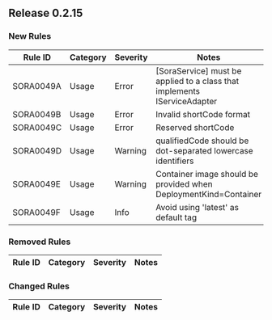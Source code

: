 ## Release 0.2.15

### New Rules

Rule ID | Category | Severity | Notes
--------|----------|----------|--------------------
SORA0049A | Usage | Error | [SoraService] must be applied to a class that implements IServiceAdapter
SORA0049B | Usage | Error | Invalid shortCode format
SORA0049C | Usage | Error | Reserved shortCode
SORA0049D | Usage | Warning | qualifiedCode should be dot-separated lowercase identifiers
SORA0049E | Usage | Warning | Container image should be provided when DeploymentKind=Container
SORA0049F | Usage | Info | Avoid using 'latest' as default tag

### Removed Rules

Rule ID | Category | Severity | Notes
--------|----------|----------|--------------------

### Changed Rules

Rule ID | Category | Severity | Notes
--------|----------|----------|--------------------
